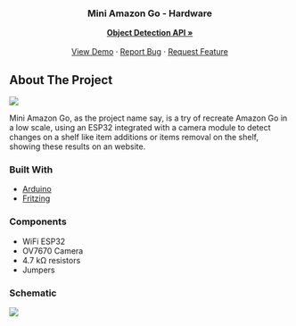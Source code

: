 <p align="center">
  <h3 align="center">Mini Amazon Go - Hardware</h3>
  <p align="center">
    <a href="https://github.com/Cavaleiros-do-Xunxo/mini-amazon-go"><strong>Object Detection API »</strong></a>
    <br />
    <br />
    <a href="https://github.com/Cavaleiros-do-Xunxo/mini-amazon-go-Hardware">View Demo</a>
    ·
    <a href="https://github.com/Cavaleiros-do-Xunxo/mini-amazon-go-Hardware/issues">Report Bug</a>
    ·
    <a href="https://github.com/Cavaleiros-do-Xunxo/mini-amazon-go-Hardware/issues">Request Feature</a>
  </p>
</p>




<!-- ABOUT THE PROJECT -->
## About The Project

<img src="https://user-images.githubusercontent.com/42683154/78951473-b059f000-7aa8-11ea-9efd-59ad68a549fd.jpg">

Mini Amazon Go, as the project name say, is a try of recreate Amazon Go in a low scale, using an ESP32 integrated with a camera module to detect changes on a shelf like item additions or items removal on the shelf, showing these results on an website.


### Built With
* [Arduino](https://www.arduino.cc)
* [Fritzing](https://fritzing.org/home/)


<!-- GETTING STARTED -->
### Components
* WiFi ESP32
* OV7670 Camera
* 4.7 kΩ resistors
* Jumpers

### Schematic
<img src="https://user-images.githubusercontent.com/42683154/79593853-71ccc280-80b2-11ea-85ed-40340aff6d0d.png">
